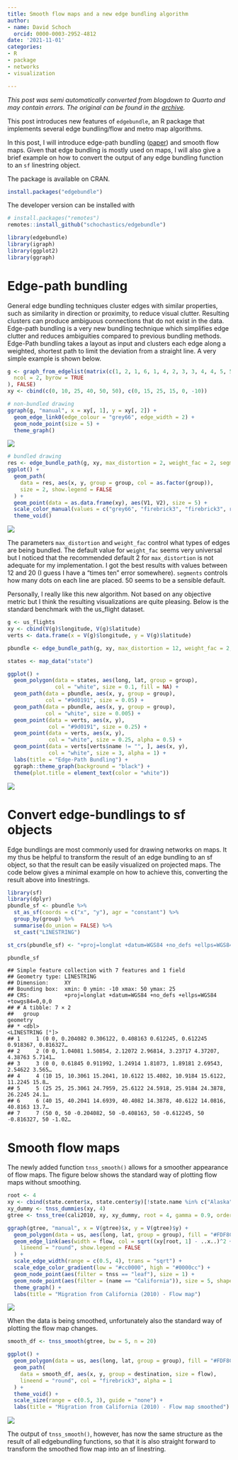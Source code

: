 ```yaml
---
title: Smooth flow maps and a new edge bundling algorithm
author:
- name: David Schoch
  orcid: 0000-0003-2952-4812
date: '2021-11-01'
categories:
- R
- package
- networks
- visualization

---
```




*This post was semi automatically converted from blogdown to Quarto and may contain errors. The original can be found in the [archive](http://archive.schochastics.net/post/smooth-flow-maps-and-a-new-edge-bundling-algorithm/).*

This post introduces new features of `edgebundle`, an R package that
implements several edge bundling/flow and metro map algorithms.



In this post, I will introduce edge-path bundling
([paper](https://arxiv.org/abs/2108.05467)) and smooth flow maps. Given
that edge bundling is mostly used on maps, I will also give a brief
example on how to convert the output of any edge bundling function to an
`sf` linestring object.

The package is available on CRAN.

``` r
install.packages("edgebundle")
```

The developer version can be installed with

``` r
# install.packages("remotes")
remotes::install_github("schochastics/edgebundle")
```

``` r
library(edgebundle)
library(igraph)
library(ggplot2)
library(ggraph)
```

# Edge-path bundling

General edge bundling techniques cluster edges with similar properties,
such as similarity in direction or proximity, to reduce visual clutter.
Resulting clusters can produce ambiguous connections that do not exist
in the data. Edge-path bundling is a very new bundling technique which
simplifies edge clutter and reduces ambiguities compared to previous
bundling methods. Edge-Path bundling takes a layout as input and
clusters each edge along a weighted, shortest path to limit the
deviation from a straight line. A very simple example is shown below.

``` r
g <- graph_from_edgelist(matrix(c(1, 2, 1, 6, 1, 4, 2, 3, 3, 4, 4, 5, 5, 6),
  ncol = 2, byrow = TRUE
), FALSE)
xy <- cbind(c(0, 10, 25, 40, 50, 50), c(0, 15, 25, 15, 0, -10))

# non-bundled drawing
ggraph(g, "manual", x = xy[, 1], y = xy[, 2]) +
  geom_edge_link0(edge_colour = "grey66", edge_width = 2) +
  geom_node_point(size = 5) +
  theme_graph()
```

![](simple_path_example-1.png)

``` r
# bundled drawing
res <- edge_bundle_path(g, xy, max_distortion = 2, weight_fac = 2, segments = 50)
ggplot() +
  geom_path(
    data = res, aes(x, y, group = group, col = as.factor(group)),
    size = 2, show.legend = FALSE
  ) +
  geom_point(data = as.data.frame(xy), aes(V1, V2), size = 5) +
  scale_color_manual(values = c("grey66", "firebrick3", "firebrick3", rep("grey66", 4))) +
  theme_void()
```

![](simple_path_example-2.png)

The parameters `max_distortion` and `weight_fac` control what types of
edges are being bundled. The default value for `weight_fac` seems very
universal but I noticed that the recommended default 2 for
`max_distortion` is not adequate for my implementation. I got the best
results with values between 12 and 20 (I guess I have a “times ten”
error somewhere). `segments` controls how many dots on each line are
placed. 50 seems to be a sensible default.

Personally, I really like this new algorithm. Not based on any objective
metric but I think the resulting visualizations are quite pleasing.
Below is the standard benchmark with the us_flight dataset.

``` r
g <- us_flights
xy <- cbind(V(g)$longitude, V(g)$latitude)
verts <- data.frame(x = V(g)$longitude, y = V(g)$latitude)

pbundle <- edge_bundle_path(g, xy, max_distortion = 12, weight_fac = 2, segments = 50)

states <- map_data("state")

ggplot() +
  geom_polygon(data = states, aes(long, lat, group = group), 
               col = "white", size = 0.1, fill = NA) +
  geom_path(data = pbundle, aes(x, y, group = group), 
            col = "#9d0191", size = 0.05) +
  geom_path(data = pbundle, aes(x, y, group = group), 
            col = "white", size = 0.005) +
  geom_point(data = verts, aes(x, y), 
             col = "#9d0191", size = 0.25) +
  geom_point(data = verts, aes(x, y), 
             col = "white", size = 0.25, alpha = 0.5) +
  geom_point(data = verts[verts$name != "", ], aes(x, y), 
             col = "white", size = 3, alpha = 1) +
  labs(title = "Edge-Path Bundling") +
  ggraph::theme_graph(background = "black") +
  theme(plot.title = element_text(color = "white"))
```

![](flights_peb.png)

# Convert edge-bundlings to sf objects

Edge bundlings are most commonly used for drawing networks on maps. It
my thus be helpful to transform the result of an edge bundling to an sf
object, so that the result can be easily visualized on projected maps.
The code below gives a minimal example on how to achieve this,
converting the result above into linestrings.

``` r
library(sf)
library(dplyr)
pbundle_sf <- pbundle %>% 
  st_as_sf(coords = c("x", "y"), agr = "constant") %>%
  group_by(group) %>%
  summarise(do_union = FALSE) %>% 
  st_cast("LINESTRING")

st_crs(pbundle_sf) <- "+proj=longlat +datum=WGS84 +no_defs +ellps=WGS84 +towgs84=0,0,0"

pbundle_sf
```

``` hljs
## Simple feature collection with 7 features and 1 field
## Geometry type: LINESTRING
## Dimension:     XY
## Bounding box:  xmin: 0 ymin: -10 xmax: 50 ymax: 25
## CRS:           +proj=longlat +datum=WGS84 +no_defs +ellps=WGS84 +towgs84=0,0,0
## # A tibble: 7 × 2
##   group                                                                 geometry
## * <dbl>                                                         <LINESTRING [°]>
## 1     1 (0 0, 0.204082 0.306122, 0.408163 0.612245, 0.612245 0.918367, 0.816327…
## 2     2 (0 0, 1.04081 1.50854, 2.12072 2.96814, 3.23717 4.37207, 4.38763 5.7141…
## 3     3 (0 0, 0.61845 0.911992, 1.24914 1.81073, 1.89181 2.69543, 2.54622 3.565…
## 4     4 (10 15, 10.3061 15.2041, 10.6122 15.4082, 10.9184 15.6122, 11.2245 15.8…
## 5     5 (25 25, 25.3061 24.7959, 25.6122 24.5918, 25.9184 24.3878, 26.2245 24.1…
## 6     6 (40 15, 40.2041 14.6939, 40.4082 14.3878, 40.6122 14.0816, 40.8163 13.7…
## 7     7 (50 0, 50 -0.204082, 50 -0.408163, 50 -0.612245, 50 -0.816327, 50 -1.02…
```

# Smooth flow maps

The newly added function `tnss_smooth()` allows for a smoother
appearance of flow maps. The figure below shows the standard way of
plotting flow maps without smoothing.

``` r
root <- 4
xy <- cbind(state.center$x, state.center$y)[!state.name %in% c("Alaska", "Hawaii"), ]
xy_dummy <- tnss_dummies(xy, 4)
gtree <- tnss_tree(cali2010, xy, xy_dummy, root = 4, gamma = 0.9, order = "near")

ggraph(gtree, "manual", x = V(gtree)$x, y = V(gtree)$y) +
  geom_polygon(data = us, aes(long, lat, group = group), fill = "#FDF8C7", col = "black") +
  geom_edge_link(aes(width = flow, col = sqrt((xy[root, 1] - ..x..)^2 + (xy[root, 2] - ..y..)^2)),
    lineend = "round", show.legend = FALSE
  ) +
  scale_edge_width(range = c(0.5, 4), trans = "sqrt") +
  scale_edge_color_gradient(low = "#cc0000", high = "#0000cc") +
  geom_node_point(aes(filter = tnss == "leaf"), size = 1) +
  geom_node_point(aes(filter = (name == "California")), size = 5, shape = 22, fill = "#cc0000") +
  theme_graph() +
  labs(title = "Migration from California (2010) - Flow map")
```

![](flow_map_normal-1.png)

When the data is being smoothed, unfortunately also the standard way of
plotting the flow map changes.

``` r
smooth_df <- tnss_smooth(gtree, bw = 5, n = 20)

ggplot() +
  geom_polygon(data = us, aes(long, lat, group = group), fill = "#FDF8C7", col = "black") +
  geom_path(
    data = smooth_df, aes(x, y, group = destination, size = flow),
    lineend = "round", col = "firebrick3", alpha = 1
  ) +
  theme_void() +
  scale_size(range = c(0.5, 3), guide = "none") +
  labs(title = "Migration from California (2010) - Flow map smoothed")
```

![](flow_map_smoothed-1.png)

The output of `tnss_smooth()`, however, has now the same structure as
the result of all edgebundling functions, so that it is also straight
forward to transform the smoothed flow map into an sf linestring.

